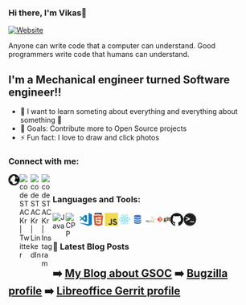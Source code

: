 ### Hi there, I'm Vikas👋

[![Website](https://img.shields.io/website?label=http://vikasmahato.github.io/me/&style=for-the-badge)](website)

Anyone can write code that a computer can understand. Good programmers write code that humans can understand.

## I'm a Mechanical engineer turned Software engineer!!

- 🌱 I want to learn someting about everything and everything about something 🤣
- 🥅 Goals: Contribute more to Open Source projects
- ⚡ Fun fact: I love to draw and click photos

### Connect with me:

[<img align="left" alt="http://vikasmahato.github.io/me/" width="22px" src="https://raw.githubusercontent.com/iconic/open-iconic/master/svg/globe.svg" />][website]
[<img align="left" alt="codeSTACKr | Twitter" width="22px" src="https://cdn.jsdelivr.net/npm/simple-icons@v3/icons/twitter.svg" />][twitter]
[<img align="left" alt="codeSTACKr | LinkedIn" width="22px" src="https://cdn.jsdelivr.net/npm/simple-icons@v3/icons/linkedin.svg" />][linkedin]
[<img align="left" alt="codeSTACKr | Instagram" width="22px" src="https://cdn.jsdelivr.net/npm/simple-icons@v3/icons/instagram.svg" />][instagram]

<br />

### Languages and Tools:
<img align="left" alt="Java" width="26px" src="https://cdn.iconscout.com/icon/free/png-256/java-43-569305.png" />
<img align="left" alt="CPP" width="26px" src="https://raw.githubusercontent.com/isocpp/logos/master/cpp_logo.png" />

<img align="left" alt="Visual Studio Code" width="26px" src="https://raw.githubusercontent.com/github/explore/80688e429a7d4ef2fca1e82350fe8e3517d3494d/topics/visual-studio-code/visual-studio-code.png" />
<img align="left" alt="HTML5" width="26px" src="https://raw.githubusercontent.com/github/explore/80688e429a7d4ef2fca1e82350fe8e3517d3494d/topics/html/html.png" />
<img align="left" alt="JavaScript" width="26px" src="https://raw.githubusercontent.com/github/explore/80688e429a7d4ef2fca1e82350fe8e3517d3494d/topics/javascript/javascript.png" />
<img align="left" alt="React" width="26px" src="https://raw.githubusercontent.com/github/explore/80688e429a7d4ef2fca1e82350fe8e3517d3494d/topics/react/react.png" />
<img align="left" alt="SQL" width="26px" src="https://raw.githubusercontent.com/github/explore/80688e429a7d4ef2fca1e82350fe8e3517d3494d/topics/sql/sql.png" />
<img align="left" alt="MySQL" width="26px" src="https://raw.githubusercontent.com/github/explore/80688e429a7d4ef2fca1e82350fe8e3517d3494d/topics/mysql/mysql.png" />
<img align="left" alt="Git" width="26px" src="https://raw.githubusercontent.com/github/explore/80688e429a7d4ef2fca1e82350fe8e3517d3494d/topics/git/git.png" />
<img align="left" alt="GitHub" width="26px" src="https://raw.githubusercontent.com/github/explore/78df643247d429f6cc873026c0622819ad797942/topics/github/github.png" />
<img align="left" alt="Terminal" width="26px" src="https://raw.githubusercontent.com/github/explore/80688e429a7d4ef2fca1e82350fe8e3517d3494d/topics/terminal/terminal.png" />

<br />
<br />

### 📕 Latest Blog Posts

➡️ [My Blog about GSOC](http://gettingstartedwithlibreoffice.blogspot.com)
➡️ [Bugzilla profile](https://bugzilla.mozilla.org/user_profile?user_id=581336)
➡️ [Libreoffice Gerrit profile](https://gerrit.libreoffice.org/q/owner:vikasmahato0%2540gmail.com)
---

[website]: http://vikasmahato.github.io/me/
[twitter]: https://twitter.com/VikasMahato5
[instagram]: https://www.instagram.com/camera.wala.dost/
[linkedin]: https://www.linkedin.com/in/vikas-mahato/